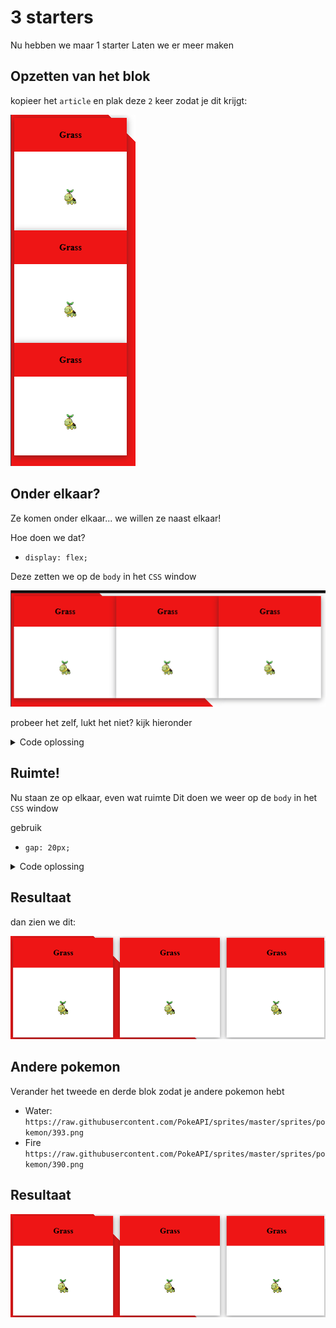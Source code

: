 # 3 starters

Nu hebben we maar 1 starter
Laten we er meer maken

## Opzetten van het blok

kopieer het `article` en plak deze `2` keer zodat je dit krijgt:

![starters1.PNG](img/starters1.PNG)


## Onder elkaar?

Ze komen onder elkaar...
we willen ze naast elkaar!

Hoe doen we dat?
- `display: flex;`

Deze zetten we op de `body` in het `CSS` window


![naast.PNG](img/naast.PNG)

probeer het zelf, lukt het niet? kijk hieronder

<details>
<summary>Code oplossing</summary>

![naastcode.PNG](img/naastcode.PNG)

</details>

## Ruimte!

Nu staan ze op elkaar, even wat ruimte
Dit doen we weer op de `body` in het `CSS` window 

gebruik
- `gap: 20px;`

<details>
<summary>Code oplossing</summary>

![gap.PNG](img/gap.PNG)

</details>

## Resultaat

dan zien we dit:

![gapped.PNG](img/gapped.PNG)

## Andere pokemon

Verander het tweede en derde blok zodat je andere pokemon hebt

- Water: `https://raw.githubusercontent.com/PokeAPI/sprites/master/sprites/pokemon/393.png`
- Fire `https://raw.githubusercontent.com/PokeAPI/sprites/master/sprites/pokemon/390.png`

## Resultaat
![gapped.PNG](img/gapped.PNG)
